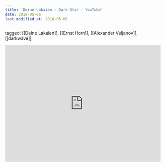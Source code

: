 ```yaml
---
title: 'Deine Lakaien - Dark Star - YouTube'
date: 2018-05-06
last_modified_at: 2018-05-06
---
```

tagged: [[Deine Lakaien]], [[Ernst Horn]], [[Alexander Veljanov]], [[darkwave]]
<iframe allow="accelerometer; autoplay; clipboard-write; encrypted-media; gyroscope; picture-in-picture" allowfullscreen="" frameborder="0" height="375" id="youtube_iframe" src="https://www.youtube.com/embed/6X2QHIbIuuE?feature=oembed&amp;enablejsapi=1&amp;origin=https://safe.txmblr.com&amp;wmode=opaque" width="500"></iframe>